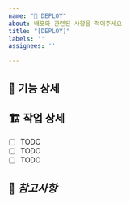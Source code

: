 ```yaml
---
name: "🛫 DEPLOY"
about: 배포와 관련된 사항을 적어주세요
title: "[DEPLOY]"
labels: ''
assignees: ''

---
```


## 📝 기능 상세


## 🏗️ 작업 상세
 - [ ] TODO
 - [ ] TODO
 - [ ] TODO

## 👀 ***참고사항***
